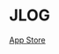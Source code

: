 # JLOG

[App Store](https://apps.apple.com/kr/app/%EC%A0%9C%EC%9D%B4%EB%A1%9C%EA%B7%B8/id6478043877)
